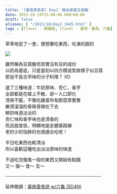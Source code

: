 ```yaml
---
title: '[臺南喪食遊] Day2：韓金婆婆豆腐酪'
date: 2013-10-19T15:00:00.000+08:00
draft: false
aliases: [ "/2013/10/day2_3445.html" ]
tags : [flavor - 螞蟻族, travel - 臺灣・臺南、六龜]
---
```


草草地逛了一會，便想著吃東西，吃凍的甜的  

![](/images/tainan2f.jpg)

雖然稱為豆腐酪但其實沒有豆的成份  
以奶為基底，只是當初以四方模成型故樣子似豆腐  
那豈不是古早味的分子料理？ XD  
  
選了三種味道：牛奶原味、杏仁、香芋  
全部都是在碟上不散，卻一入口即化  
清爽不膩，不像吃雞蛋布甸那麼厚實實  
嫩滑溜溜的骨碌骨碌吃下去  
鮮奶味道淡淡的  
杏仁味和香芋味也是清香的  
而且甜度低，明顯地是走健康路線  
老的少的怕胖的也很適合吃呢！  
  
平日吃東西也較清淡  
所以喜歡這種吃出淡淡原味的味道  
  
  
不過吃完像風一般的東西又開始有點餓  
又～ 搵～ 食～ 去～  
  
\-----------------------------------------------  
  
延伸閱讀：[臺南喪食遊 w/六龜 (5D4N)](https://hidie.net/tainan5d4n/)
